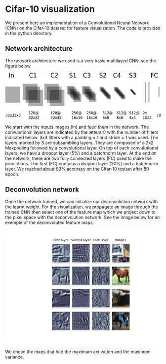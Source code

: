 # Cifar-10 visualization
We present here an implementation of a Convolutional Neural Network (CNN) on the Cifar-10 dataset for feature visualization. The code is provided in the python directory.
## Network architecture
The network architecture we used is a very basic multilayed CNN, see the figure below.

<img src="https://github.com/jimleroux/Cifar-10-visualization/blob/master/png/architecture.png" height="150" width="600"> 

We start with the inputs images (In) and feed them in the network. The convulutional layers are indicated by the letters C with the number of filters indicated below. 3x3 filters with a padding = 1 and stride = 1 was used. The layers marked by S are subsambling layers. They are composed of a 2x2 Maxpooling followed by a convolutional layer. On top of each convulutional layers, we have a dropout layer (5\%) and a batchnorm layer. At the end on the network, there are two fully connected layers (FC) used to make the predictions. The first (FC) contains a dropout layer (20\%) and a batchnorm layer. We reached about 89% accuracy on the Cifar-10 testset after 50 epoch.
## Deconvolution network
Once the network trained, we can initialize our deconvolution network with the learnt weight. For the visualization, we propagate an image through the trained CNN then select one of the feature map which we project down to the pixel space with the deconvolution network. See the image below for an exemple of the deconvoluted feature maps.

![vis](https://github.com/jimleroux/Cifar-10-visualization/blob/master/png/visualization.png)

We chose the maps that had the maximum activation and the maximum variance.
